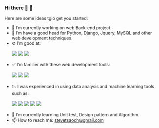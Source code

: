 ### Hi there 👋 :haircut:

Here are some ideas tgio get you started:

- 🔭 I’m currently working on web Back-end project.
- 🌱 I’m have a good head for Python, Django, Jquery, MySQL and other web development techniques.
- ⚙ I’m good at:
<br></br>
![](https://img.shields.io/badge/python-3.8-blue) ![](https://img.shields.io/badge/Django-4.0.1-blue) ![](https://img.shields.io/badge/SQL-MySQL-blue)
<br></br>
- ✅ I’m familier with these web development tools: 
<br></br>
![](https://img.shields.io/badge/Jquery--green) ![](https://img.shields.io/badge/HTML--green) ![](https://img.shields.io/badge/CSS--green)
<br></br>
- 📉 I was experienced in using data analysis and machine learning tools such as:
<br></br>
![](https://img.shields.io/badge/NumPy-1.2-green) ![](https://img.shields.io/badge/pandas-1.2.4-green) ![](https://img.shields.io/badge/sklean-0.19-green) ![](https://img.shields.io/badge/matplotlib-3.4-brightgreen) ![](https://img.shields.io/badge/seaborn-0.11-brightgreen) 
<br></br>
- 🎯 I’m currently learning Unit test, Design pattern and Algorithm.
- 📫 How to reach me: stevetsaoch@gmail.com

